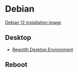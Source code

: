 # Debian

[Debian 12 installation image](https://cdimage.debian.org/debian-cd/current/amd64/iso-cd/debian-12.9.0-amd64-netinst.iso)

## Desktop

- [Regolith Desktop Environment](https://regolith-desktop.com/)

## Reboot
